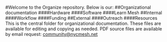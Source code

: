 #Welcome to the Organize repository. Below is our:
##Organizational documentation
####Hardware 
####Software
####Learn Mesh
##Internal
####Workflow
####Funding
##External
####Outreach
####Resources
This is the central folder for organizational documentation. These files are available for editing and copying as needed. PDF source files are available by email request: community@nycmesh.net
